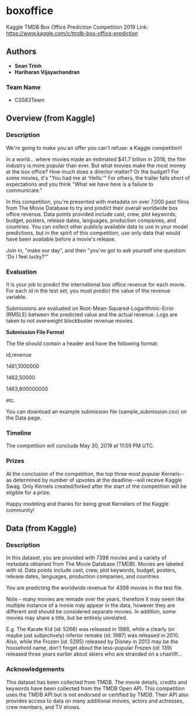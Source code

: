 # boxoffice
Kaggle TMDB Box Office Prediction Competition 2019
Link: https://www.kaggle.com/c/tmdb-box-office-prediction
## Authors

* **Sean Trinh**
* **Hariharan Vijayachandran**

### Team Name

* CS583Team

## Overview (from Kaggle)

### Description

We're going to make you an offer you can't refuse: a Kaggle competition!

In a world... where movies made an estimated $41.7 billion in 2018, the film industry is more popular than ever. But what movies make the most money at the box office? How much does a director matter? Or the budget? For some movies, it's "You had me at 'Hello.'" For others, the trailer falls short of expectations and you think "What we have here is a failure to communicate."

In this competition, you're presented with metadata on over 7,000 past films from The Movie Database to try and predict their overall worldwide box office revenue. Data points provided include cast, crew, plot keywords, budget, posters, release dates, languages, production companies, and countries. You can collect other publicly available data to use in your model predictions, but in the spirit of this competition, use only data that would have been available before a movie's release.

Join in, "make our day", and then "you've got to ask yourself one question: 'Do I feel lucky?'"

### Evaluation

It is your job to predict the international box office revenue for each movie. For each id in the test set, you must predict the value of the revenue variable. 

Submissions are evaluated on Root-Mean-Squared-Logarithmic-Error (RMSLE) between the predicted value and the actual revenue. Logs are taken to not overweight blockbuster revenue movies.

**Submission File Format**

The file should contain a header and have the following format:

id,revenue

1461,1000000

1462,50000

1463,800000000

etc.

You can download an example submission file (sample_submission.csv) on the Data page.

### Timeline

The competition will conclude May 30, 2019 at 11:59 PM UTC.

### Prizes

At the conclusion of the competition, the top three most popular Kernels--as determined by number of upvotes at the deadline--will receive Kaggle Swag. Only Kernels created/forked after the start of the competition will be eligible for a prize.

Happy modeling and thanks for being great Kernelers of the Kaggle community!

## Data (from Kaggle)

### Description

In this dataset, you are provided with 7398 movies and a variety of metadata obtained from The Movie Database (TMDB). Movies are labeled with id. Data points include cast, crew, plot keywords, budget, posters, release dates, languages, production companies, and countries.

You are predicting the worldwide revenue for 4398 movies in the test file.

Note - many movies are remade over the years, therefore it may seem like multiple instance of a movie may appear in the data, however they are different and should be considered separate movies. In addition, some movies may share a title, but be entirely unrelated.

E.g. The Karate Kid (id: 5266) was released in 1986, while a clearly (or maybe just subjectively) inferior remake (id: 1987) was released in 2010. Also, while the Frozen (id: 5295) released by Disney in 2013 may be the household name, don't forget about the less-popular Frozen (id: 139) released three years earlier about skiers who are stranded on a chairlift...

### Acknowledgements

This dataset has been collected from TMDB. The movie details, credits and keywords have been collected from the TMDB Open API. This competition uses the TMDB API but is not endorsed or certified by TMDB. Their API also provides access to data on many additional movies, actors and actresses, crew members, and TV shows.
